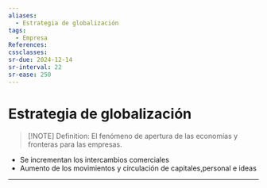 ```yaml
---
aliases:
  - Estrategia de globalización
tags:
  - Empresa
References: 
cssclasses: 
sr-due: 2024-12-14
sr-interval: 22
sr-ease: 250
---
```

# Estrategia de globalización

> [!NOTE] Definition: 
> El fenómeno de apertura de las economías y fronteras para las empresas. 

+ Se incrementan los intercambios comerciales
+ Aumento de los movimientos y circulación de capitales,personal e ideas

***